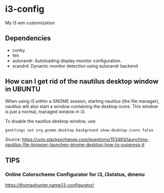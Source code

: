 # i3-config
My i3 wm customization

## Dependencies

- conky
- feh
- autorandr: Autoloading display monitor configuration.
- srandrd: Dynamic monitor detection using autorandr backend

## How can I get rid of the nautilus desktop window in UBUNTU

When using i3 within a GNOME session, starting nautilus (the file manager), nautilus will also start a window containing the desktop icons. This window is just a normal, managed window in i3.

To disable the nautilus desktop window, use:

```bash
gsettings set org.gnome.desktop.background show-desktop-icons false
```

Source: https://unix.stackexchange.com/questions/153483/launching-nautilus-file-browser-launches-gnome-desktop-how-to-suppress-it

## TIPS

### Online Colorscheme Configurator for i3, i3status, dmenu

https://thomashunter.name/i3-configurator/

